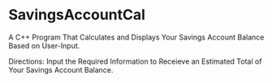 # SavingsAccountCal
A C++ Program That Calculates and Displays Your Savings Account Balance Based on User-Input. 

Directions: Input the Required Information to Receieve an Estimated Total of Your Savings Account Balance. 
